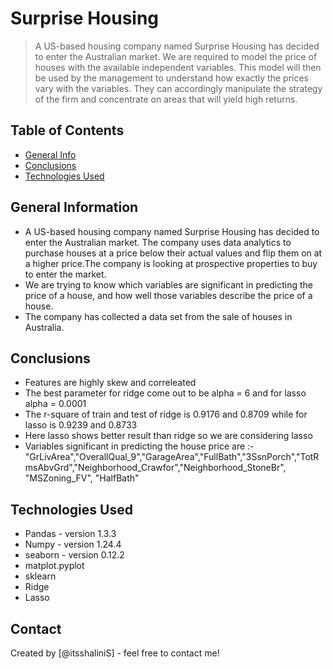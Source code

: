 # Surprise Housing
>A US-based housing company named Surprise Housing has decided to enter the Australian market. We are required to model the price of houses with the available independent variables. This model will then be used by the management to understand how exactly the prices vary with the variables. They can accordingly manipulate the strategy of the firm and concentrate on areas that will yield high returns.
 
## Table of Contents
* [General Info](#general-information)
* [Conclusions](#conclusions)
* [Technologies Used](#technologies-used)



## General Information
- A US-based housing company named Surprise Housing has decided to enter the Australian market. The company uses data analytics to purchase houses at a price below their actual values and flip them on at a higher price.The company is looking at prospective properties to buy to enter the market.
- We are trying to know which variables are significant in predicting the price of a house, and how well those variables describe the price of a house.
- The company has collected a data set from the sale of houses in Australia. 



## Conclusions
- Features are highly skew and correleated
- The best parameter for ridge come out to be alpha =  6 and for lasso alpha = 0.0001
- The r-square of train and test of ridge is 0.9176 and 0.8709 while for lasso is 0.9239 and 0.8733
- Here lasso shows better result than ridge so we are considering lasso
- Variables significant in predicting the house price are :- 
"GrLivArea","OverallQual_9","GarageArea","FullBath","3SsnPorch","TotRmsAbvGrd","Neighborhood_Crawfor","Neighborhood_StoneBr", "MSZoning_FV", "HalfBath"

## Technologies Used
- Pandas - version 1.3.3
- Numpy - version 1.24.4
- seaborn - version 0.12.2
- matplot.pyplot
- sklearn
- Ridge
- Lasso


## Contact
Created by [@itsshaliniS] - feel free to contact me!
